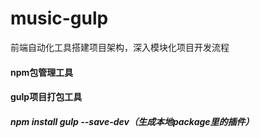 # music-gulp
前端自动化工具搭建项目架构，深入模块化项目开发流程
#### npm包管理工具
#### gulp项目打包工具
##### npm install gulp --save-dev（生成本地package里的插件）
